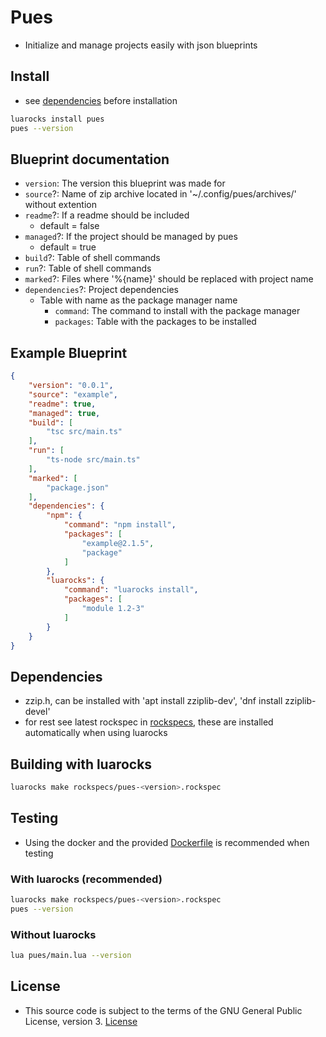 # Pues
- Initialize and manage projects easily with json blueprints

## Install
- see [dependencies](#dependencies) before installation
```bash
luarocks install pues
pues --version
```

## Blueprint documentation
- `version`: The version this blueprint was made for
- `source`?: Name of zip archive located in '~/.config/pues/archives/' without extention
- `readme`?: If a readme should be included
    - default = false
- `managed`?: If the project should be managed by pues
    - default = true
- `build`?: Table of shell commands
- `run`?: Table of shell commands
- `marked`?: Files where '%{name}' should be replaced with project name
- `dependencies`?: Project dependencies
    - Table with name as the package manager name
        - `command`: The command to install with the package manager
        - `packages`: Table with the packages to be installed

## Example Blueprint
```json
{
    "version": "0.0.1",
    "source": "example",
    "readme": true,
    "managed": true,
    "build": [
        "tsc src/main.ts"
    ],
    "run": [
        "ts-node src/main.ts"
    ],
    "marked": [
        "package.json"
    ],
    "dependencies": {
        "npm": {
            "command": "npm install",
            "packages": [
                "example@2.1.5",
                "package"
            ]
        },
        "luarocks": {
            "command": "luarocks install",
            "packages": [
                "module 1.2-3"
            ]
        }
    }
}
```

## Dependencies
- zzip.h, can be installed with 'apt install zziplib-dev', 'dnf install zziplib-devel'
- for rest see latest rockspec in [rockspecs](./rockspecs/), these are installed automatically when using luarocks

## Building with luarocks
```bash
luarocks make rockspecs/pues-<version>.rockspec
```

## Testing
- Using the docker and the provided [Dockerfile](./Dockerfile) is recommended when testing

### With luarocks (recommended)
```bash
luarocks make rockspecs/pues-<version>.rockspec
pues --version
```

### Without luarocks
```bash
lua pues/main.lua --version
```

## License
- This source code is subject to the terms of the GNU General Public License, version 3. [License](./LICENSE.md)
